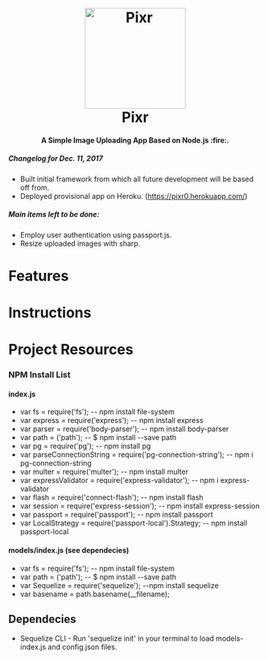 
<h1 align="center">
  <br>
  <a href="https://pixr0.herokuapp.com/"><img src="https://i.pinimg.com/originals/37/a9/70/37a9707cf8811fb40de24815eb14397c.jpg" alt="Pixr" width="200"></a>
  <br>
  Pixr
  <br>
</h1>

<h4 align="center">A Simple Image Uploading App Based on Node.js :fire:.  </h4>


##### Changelog for Dec. 11, 2017
* Built initial framework from which all future development will be based off from.
* Deployed provisional app on Heroku. (https://pixr0.herokuapp.com/)

##### Main items left to be done:
* Employ user authentication using passport.js.
* Resize uploaded images with sharp.


# Features

# Instructions

# Project Resources

### NPM Install List
#### index.js
* var fs = require('fs');  -- npm install file-system 
* var express = require('express'); -- npm install express
* var parser = require('body-parser'); -- npm install body-parser
* var path = ('path'); -- $ npm install --save path
* var pg = require('pg'); -- npm install pg
* var parseConnectionString = require('pg-connection-string'); -- npm i pg-connection-string
* var multer = require('multer'); -- npm install multer
* var expressValidator = require('express-validator'); -- npm i express-validator
* var flash = require('connect-flash'); -- npm install flash
* var session = require('express-session'); -- npm install express-session
* var passport = require('passport'); -- npm install passport
* var LocalStrategy = require('passport-local').Strategy; -- npm install passport-local

#### models/index.js (see dependecies)
* var fs = require('fs');  -- npm install file-system 
* var path = ('path'); -- $ npm install --save path
* var Sequelize = require('sequelize'); --npm install sequelize
* var basename  = path.basename(__filename);

## Dependecies
* Sequelize CLI - Run 'sequelize init' in your terminal to load models-index.js and config.json files.
